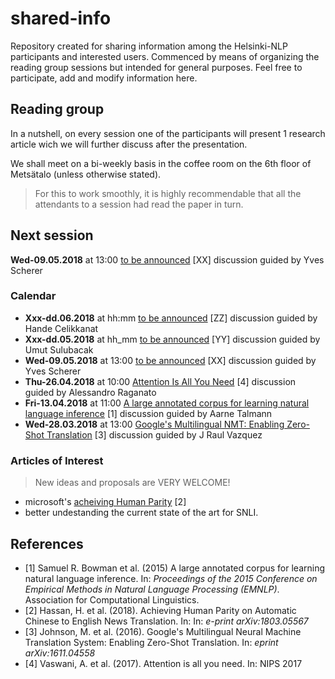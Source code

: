 # shared-info
Repository created for sharing information among the Helsinki-NLP participants and interested users.
Commenced by means of organizing the reading group sessions but intended for general purposes. Feel free to participate, add and modify information here.

## Reading group
In a nutshell, on every session one of the participants will present 1 research article wich we will further discuss after the presentation. 

We shall meet on a bi-weekly basis in the coffee room on the 6th floor of Metsätalo (unless otherwise stated). 

> For this to work smoothly, it is highly recommendable that all the attendants to a session had read the paper in turn.

## Next session  

**Wed-09.05.2018** at 13:00 [to be announced](https://arxiv.org/) [XX] discussion guided by Yves Scherer

### Calendar
- **Xxx-dd.06.2018** at hh:mm [to be announced](https://arxiv.org/) [ZZ] discussion guided by Hande Celikkanat
- **Xxx-dd.05.2018** at hh_mm [to be announced](https://arxiv.org/) [YY] discussion guided by Umut Sulubacak
- **Wed-09.05.2018** at 13:00 [to be announced](https://arxiv.org/) [XX] discussion guided by Yves Scherer
- **Thu-26.04.2018** at 10:00 [Attention Is All You Need](https://arxiv.org/pdf/1706.03762.pdf) [4] discussion guided by Alessandro Raganato
- **Fri-13.04.2018** at 11:00 [A large annotated corpus for learning natural language inference](https://nlp.stanford.edu/pubs/snli_paper.pdf) [1] discussion guided by Aarne Talmann
- **Wed-28.03.2018** at 13:00 [Google's Multilingual NMT: Enabling Zero-Shot Translation](https://arxiv.org/pdf/1611.04558.pdf) [3] discussion guided by J Raul Vazquez

### Articles of Interest 
> New ideas and proposals are VERY WELCOME!
- microsoft's [acheiving Human Parity](https://www.microsoft.com/en-us/research/uploads/prod/2018/03/final-achieving-human.pdf) [2]
- better undestanding the current state of the art for SNLI.

## References 
- [1] Samuel R. Bowman et al. (2015) A large annotated corpus for learning natural language inference. In: *Proceedings of the 2015 Conference on Empirical Methods in Natural Language Processing (EMNLP)*. Association for Computational Linguistics.
- [2] Hassan, H. et al. (2018). Achieving Human Parity on Automatic Chinese to English News Translation. In: In: *e-print arXiv:1803.05567*
- [3] Johnson, M. et al. (2016). Google's Multilingual Neural Machine Translation System: Enabling Zero-Shot Translation. In: *eprint arXiv:1611.04558*
- [4] Vaswani, A. et al. (2017). Attention is all you need. In: NIPS 2017
